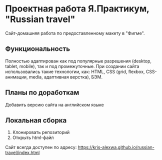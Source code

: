 # Проектная работа Я.Практикум, "Russian travel"

Сайт-домашняя работа по предоставленному макету в "Фигме".

## Функциональность
Полностью адаптирован как под популярные разрешения (desktop, tablet, mobile), так и под промежуточные.
При создании сайта использовались такие технологии, как: HTML, CSS (grid, flexbox, CSS-анимации, media, адаптивная верстка), БЭМ.

## Планы по доработкам
Добавить версию сайта на английском языке

## Локальная сборка
1. Клонировать репозиторий
2. Открыть html-файл

Сайт всегда доступен по адресу: https://kris-alexwa.github.io/russian-travel/index.html
